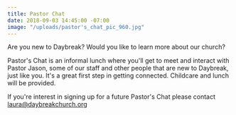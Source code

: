 ```yaml
---
title: Pastor Chat
date: 2018-09-03 14:45:00 -07:00
image: "/uploads/pastor's_chat_pic_960.jpg"
---
```


Are you new to Daybreak? Would you like to learn more about our church? 

Pastor's Chat is an informal lunch where you'll get to meet and interact with Pastor Jason, some of our staff and other people that are new to Daybreak, just like you. It's a great first step in getting connected. Childcare and lunch will be provided.

If you're interest in signing up for a future Pastor's Chat please contact <laura@daybreakchurch.org>
